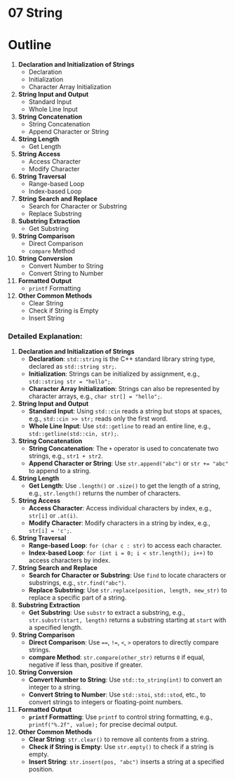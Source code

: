 # 07 String 

# Outline

1. **Declaration and Initialization of Strings**
   - Declaration
   - Initialization
   - Character Array Initialization
2. **String Input and Output**
   - Standard Input
   - Whole Line Input
3. **String Concatenation**
   - String Concatenation
   - Append Character or String
4. **String Length**
   - Get Length
5. **String Access**
   - Access Character
   - Modify Character
6. **String Traversal**
   - Range-based Loop
   - Index-based Loop
7. **String Search and Replace**
   - Search for Character or Substring
   - Replace Substring
8. **Substring Extraction**
   - Get Substring
9. **String Comparison**
   - Direct Comparison
   - `compare` Method
10. **String Conversion**
    - Convert Number to String
    - Convert String to Number
11. **Formatted Output**
    - `printf` Formatting
12. **Other Common Methods**
    - Clear String
    - Check if String is Empty
    - Insert String



### Detailed Explanation:

1. **Declaration and Initialization of Strings**
   - **Declaration**: `std::string` is the C++ standard library string type, declared as `std::string str;`.
   - **Initialization**: Strings can be initialized by assignment, e.g., `std::string str = "hello";`.
   - **Character Array Initialization**: Strings can also be represented by character arrays, e.g., `char str[] = "hello";`.
2. **String Input and Output**
   - **Standard Input**: Using `std::cin` reads a string but stops at spaces, e.g., `std::cin >> str;` reads only the first word.
   - **Whole Line Input**: Use `std::getline` to read an entire line, e.g., `std::getline(std::cin, str);`.
3. **String Concatenation**
   - **String Concatenation**: The `+` operator is used to concatenate two strings, e.g., `str1 + str2`.
   - **Append Character or String**: Use `str.append("abc")` or `str += "abc"` to append to a string.
4. **String Length**
   - **Get Length**: Use `.length()` or `.size()` to get the length of a string, e.g., `str.length()` returns the number of characters.
5. **String Access**
   - **Access Character**: Access individual characters by index, e.g., `str[i]` or `.at(i)`.
   - **Modify Character**: Modify characters in a string by index, e.g., `str[i] = 'c';`.
6. **String Traversal**
   - **Range-based Loop**: `for (char c : str)` to access each character.
   - **Index-based Loop**: `for (int i = 0; i < str.length(); i++)` to access characters by index.
7. **String Search and Replace**
   - **Search for Character or Substring**: Use `find` to locate characters or substrings, e.g., `str.find("abc")`.
   - **Replace Substring**: Use `str.replace(position, length, new_str)` to replace a specific part of a string.
8. **Substring Extraction**
   - **Get Substring**: Use `substr` to extract a substring, e.g., `str.substr(start, length)` returns a substring starting at `start` with a specified length.
9. **String Comparison**
   - **Direct Comparison**: Use `==`, `!=`, `<`, `>` operators to directly compare strings.
   - **compare Method**: `str.compare(other_str)` returns `0` if equal, negative if less than, positive if greater.
10. **String Conversion**
    - **Convert Number to String**: Use `std::to_string(int)` to convert an integer to a string.
    - **Convert String to Number**: Use `std::stoi`, `std::stod`, etc., to convert strings to integers or floating-point numbers.
11. **Formatted Output**
    - **`printf` Formatting**: Use `printf` to control string formatting, e.g., `printf("%.2f", value);` for precise decimal output.
12. **Other Common Methods**
    - **Clear String**: `str.clear()` to remove all contents from a string.
    - **Check if String is Empty**: Use `str.empty()` to check if a string is empty.
    - **Insert String**: `str.insert(pos, "abc")` inserts a string at a specified position.


